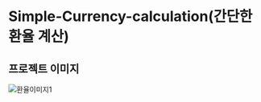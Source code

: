 # Simple-Currency-calculation(간단한 환율 계산)

## 프로젝트 이미지
![환율이미지1](https://user-images.githubusercontent.com/58352779/82043035-db59e400-96e5-11ea-8aee-cde1c8d5b101.PNG)
